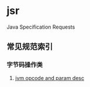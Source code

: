 # jsr
Java Specification Requests 

## 常见规范索引
### 字节码操作类
1. [jvm opcode and param desc](https://docs.oracle.com/javase/specs/jvms/se8/html/jvms-6.html#jvms-6.5) 

